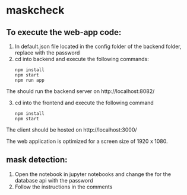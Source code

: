 # maskcheck

## To execute the web-app code:
1. In default.json file located in the config folder of the backend folder, replace <password> with the password
2. cd into backend and execute the following commands:
   ```
   npm install
   npm start
   npm run app   
   ```
The should run the backend server on http://localhost:8082/

3. cd into the frontend and execute the following command
   
   ```
   npm install
   npm start
   ```
The client should be hosted on http://localhost:3000/
  
The web application is optimized for a screen size of 1920 x 1080.

## mask detection:
1. Open the notebook in jupyter notebooks and change the <password> for the database api with the password
2. Follow the instructions in the comments

